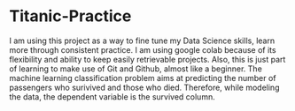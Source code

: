 # Titanic-Practice
I am using this project as a way to fine tune my Data Science skills, learn more through consistent practice.
I am using google colab because of its flexibility and ability to keep easily retrievable projects. 
Also, this is just part of learning to make use of Git and Github, almost like a beginner. 
The machine learning classification problem aims at predicting the number of passengers who surivived and those who died.
Therefore, while modeling the data, the dependent variable is the survived column. 
